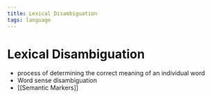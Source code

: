 ```yaml
---
title: Lexical Disambiguation
tags: language
---
```


# Lexical Disambiguation
- process of determining the correct meaning of an individual word
- Word sense disambiguation
- [[Semantic Markers]]


